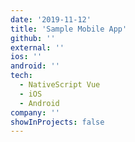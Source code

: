 ```yaml
---
date: '2019-11-12'
title: 'Sample Mobile App'
github: ''
external: ''
ios: ''
android: ''
tech:
  - NativeScript Vue
  - iOS
  - Android
company: ''
showInProjects: false
---
```

